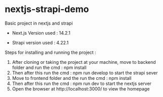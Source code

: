 # nextjs-strapi-demo
Basic project in nextjs and strapi

* Next.js Version used : 14.2.1
  
* Strapi version used : 4.22.1

Steps for installing and running the project : 

1. After cloning or taking the project at your machine, move to backend folder and run the cmd :  npm install
2. Then after this run the cmd : npm run develop   to start the strapi sever 
3. Move to frontend folder and the run the cmd : npm install
4. Then after this run the cmd : npm run dev    to start the nextjs server
5. Open the browser at http://localhost:3000/  to view the homepage 

